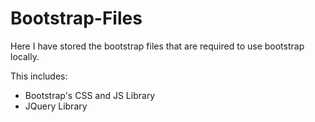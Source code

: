 # Bootstrap-Files
Here I have stored the bootstrap files that are required to use bootstrap locally.

This includes:
- Bootstrap's CSS and JS Library
- JQuery Library
